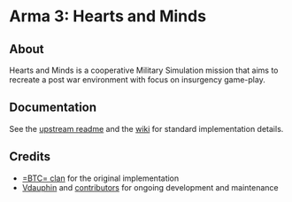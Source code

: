 # Arma 3: Hearts and Minds

## About

Hearts and Minds is a cooperative Military Simulation mission that aims to recreate a post war environment with focus on insurgency game-play.

## Documentation

See the [upstream readme](https://github.com/Vdauphin/HeartsAndMinds/blob/master/README.md) and the [wiki](http://vdauphin.github.io/HeartsAndMinds/) for standard implementation details.

## Credits

- [=BTC= clan](https://www.blacktemplars.altervista.org/) for the original implementation
- [Vdauphin](https://github.com/Vdauphin) and [contributors](https://github.com/Vdauphin/HeartsAndMinds/graphs/contributors) for ongoing development and maintenance
